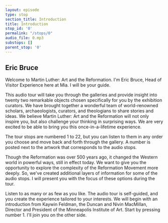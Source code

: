 ```yaml
---
layout: episode
type: stop
section_title: Introduction
title: Introduction
stop_id: '0'
permalink: "/stops/0"
audio_file: 0.mp3
substops: []
parent_stop: '0'
---
```


## Eric Bruce

Welcome to Martin Luther: Art and the Reformation. I'm Eric Bruce, Head of Visitor Experience here at Mia. I will be your guide.

This audio tour will take you through the galleries and provide insight into twenty two remarkable objects chosen specifically for you by the exhibition curators. We have brought together a wonderful team of world-renowned scholars, archaeologists, curators, and theologians to share stories and ideas. We believe Martin Luther: Art and the Reformation will not only inspire you, but also challenge your thinking in surprising ways. We are very excited to be able to bring you this once-in-a-lifetime experience.

The tour stops are numbered 1 to 22, but you can listen to them in any order you choose and move back and forth through the gallery. A number is posted next to the artwork that corresponds to the audio stops.

Though the Reformation was over 500 years ago, it changed the Western world in powerful ways, still in effect today. We want to give you the opportunity to explore the complexity of the Reformation Movement more deeply. So, we've created additional layers of information for some of the audio stops. I will present you with the focus of these options during the tour.

Listen to as many or as few as you like. The audio tour is self-guided, and you create the experience tailored to your interests. We will begin with an introduction from Kaywin Feldman, the Duncan and Nivin MacMillan, Director and President of the Minneapolis Institute of Art. Start by pressing number 1. I'll join you on the other side.
